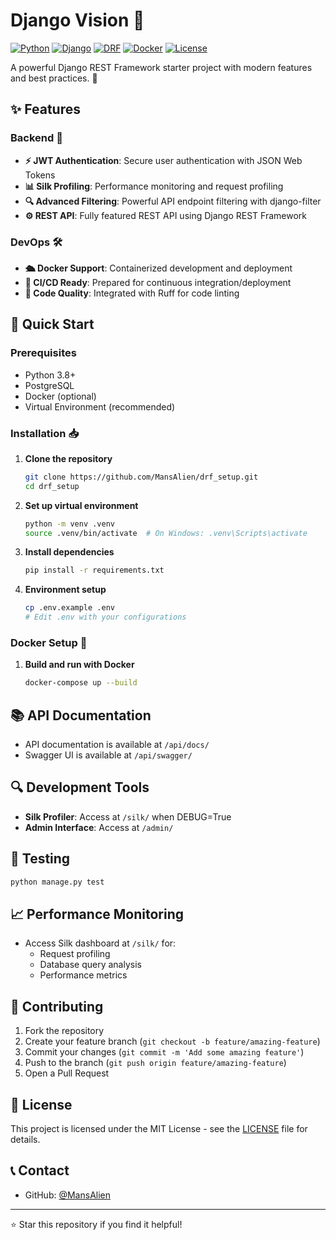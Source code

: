# Django Vision 🚀

[![Python](https://img.shields.io/badge/Python-3.8+-blue.svg)](https://www.python.org/downloads/)
[![Django](https://img.shields.io/badge/Django-latest-green.svg)](https://www.djangoproject.com/)
[![DRF](https://img.shields.io/badge/DRF-latest-red.svg)](https://www.django-rest-framework.org/)
[![Docker](https://img.shields.io/badge/Docker-enabled-blue.svg)](https://www.docker.com/)
[![License](https://img.shields.io/badge/license-MIT-blue.svg)](LICENSE)

A powerful Django REST Framework starter project with modern features and best practices. 🌟

## ✨ Features

### Backend 🔧
- **⚡ JWT Authentication**: Secure user authentication with JSON Web Tokens
- **📊 Silk Profiling**: Performance monitoring and request profiling
- **🔍 Advanced Filtering**: Powerful API endpoint filtering with django-filter
- **⚙️ REST API**: Fully featured REST API using Django REST Framework

### DevOps 🛠
- **🛳️ Docker Support**: Containerized development and deployment
- **🔄 CI/CD Ready**: Prepared for continuous integration/deployment
- **📝 Code Quality**: Integrated with Ruff for code linting

## 🚀 Quick Start

### Prerequisites
- Python 3.8+
- PostgreSQL
- Docker (optional)
- Virtual Environment (recommended)

### Installation 📥

1. **Clone the repository**
   ```bash
   git clone https://github.com/MansAlien/drf_setup.git
   cd drf_setup
   ```

2. **Set up virtual environment**
   ```bash
   python -m venv .venv
   source .venv/bin/activate  # On Windows: .venv\Scripts\activate
   ```

3. **Install dependencies**
   ```bash
   pip install -r requirements.txt
   ```

4. **Environment setup**
   ```bash
   cp .env.example .env
   # Edit .env with your configurations
   ```

### Docker Setup 🐳

1. **Build and run with Docker**
   ```bash
   docker-compose up --build
   ```

## 📚 API Documentation

- API documentation is available at `/api/docs/`
- Swagger UI is available at `/api/swagger/`

## 🔍 Development Tools

- **Silk Profiler**: Access at `/silk/` when DEBUG=True
- **Admin Interface**: Access at `/admin/`

## 🧪 Testing

```bash
python manage.py test
```

## 📈 Performance Monitoring

- Access Silk dashboard at `/silk/` for:
  - Request profiling
  - Database query analysis
  - Performance metrics

## 🤝 Contributing

1. Fork the repository
2. Create your feature branch (`git checkout -b feature/amazing-feature`)
3. Commit your changes (`git commit -m 'Add some amazing feature'`)
4. Push to the branch (`git push origin feature/amazing-feature`)
5. Open a Pull Request

## 📝 License

This project is licensed under the MIT License - see the [LICENSE](LICENSE) file for details.

## 📞 Contact

- GitHub: [@MansAlien](https://github.com/MansAlien)

---

⭐️ Star this repository if you find it helpful!
